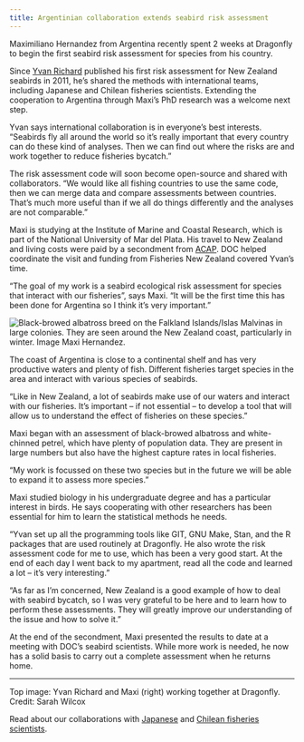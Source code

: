 ```yaml
---
title: Argentinian collaboration extends seabird risk assessment
---
```


Maximiliano Hernandez from Argentina recently spent 2 weeks at Dragonfly to
begin the first seabird risk assessment for species from his country.

<!--more-->

Since [Yvan Richard](/people/richard-yvan.html) published his first risk
assessment for New Zealand seabirds in 2011, he’s shared the methods with
international teams, including Japanese and Chilean fisheries scientists.
Extending the cooperation to Argentina through Maxi’s PhD research was a welcome
next step.

Yvan says international collaboration is in everyone’s best interests. “Seabirds
 fly all around the world so it’s really important that every country can do these
  kind of analyses. Then we can find out where the risks are and work together
  to reduce fisheries bycatch.”

The risk assessment code will soon become open-source and shared with collaborators. “We would like all fishing countries to use the same code, then we can merge data and compare assessments between countries. That’s much more useful than if we all do things differently and the analyses are not comparable.”

Maxi is studying at the Institute of Marine and Coastal Research, which is part of the National University of Mar del Plata. His travel to New Zealand and living costs were paid by a secondment from [ACAP](https://www.acap.aq/). DOC helped coordinate the visit and funding from Fisheries New Zealand covered Yvan’s time.

“The goal of my work is a seabird ecological risk assessment for species that interact with our fisheries”, says Maxi. “It will be the first time this has been done for Argentina so I think it’s very important.”

![Black-browed albatross breed on the Falkland Islands/Islas Malvinas in large colonies. They are seen around the New Zealand coast, particularly in winter. Image [Maxi Hernandez](https://www.instagram.com/mardelplata_shooting/).](/news/2022-11-29/black-browed-albatross.jpg)

The coast of Argentina is close to a continental shelf and has very productive waters and plenty of fish. Different fisheries target species in the area and interact with various species of seabirds.

“Like in New Zealand, a lot of seabirds make use of our waters and interact with our fisheries. It’s important – if not essential – to develop a tool that will allow us to understand the effect of fisheries on these species.”

Maxi began with an assessment of black-browed albatross and white-chinned petrel, which have plenty of population data. They are present in large numbers but also have the highest capture rates in local fisheries.

“My work is focussed on these two species but in the future we will be able to expand it to assess more species.”  

Maxi studied biology in his undergraduate degree and has a particular interest in birds. He says cooperating with other researchers has been essential for him to learn the statistical methods he needs.

“Yvan set up all the programming tools like GIT, GNU Make, Stan, and the R packages that are used routinely at Dragonfly. He also wrote the risk assessment code for me to use, which has been a very good start. At the end of each day I went back to my apartment, read all the code and learned a lot – it’s very interesting.”

“As far as I’m concerned, New Zealand is a good example of how to deal with seabird bycatch, so I was very grateful to be here and to learn how to perform these assessments. They will greatly improve our understanding of the issue and how to solve it.”

At the end of the secondment, Maxi presented the results to date at a meeting with DOC’s seabird scientists. While more work is needed, he now has a solid basis to carry out a complete assessment when he returns home.

---

Top image: Yvan Richard and Maxi (right) working together at Dragonfly. Credit: Sarah Wilcox

Read about our collaborations with [Japanese](https://www.dragonfly.co.nz/news/2017-12-21-japan-science.html) and [Chilean fisheries scientists](https://www.dragonfly.co.nz/news/2018-11-20-luis-visit.html).

